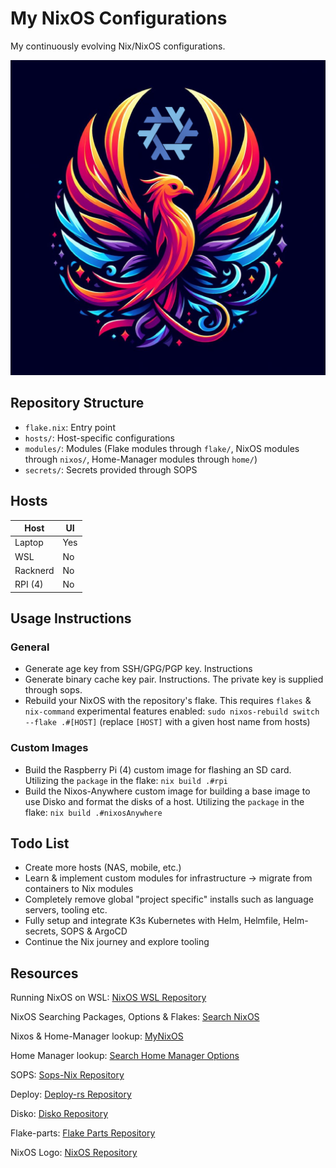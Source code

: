 # My NixOS Configurations

My continuously evolving Nix/NixOS configurations.

![Logo / Artwork](phoenix.png)

## Repository Structure

- `flake.nix`: Entry point
- `hosts/`: Host-specific configurations
- `modules/`: Modules (Flake modules through `flake/`, NixOS modules through `nixos/`, Home-Manager modules through `home/`)
- `secrets/`: Secrets provided through SOPS

## Hosts

| Host      | UI  |
|-----------|-----|
| Laptop    | Yes |
| WSL       | No  |
| Racknerd  | No  |
| RPI (4)   | No  |

## Usage Instructions

### General

- Generate age key from SSH/GPG/PGP key. Instructions
- Generate binary cache key pair. Instructions. The private key is supplied through sops.
- Rebuild your NixOS with the repository's flake. This requires `flakes` & `nix-command` experimental features enabled: `sudo nixos-rebuild switch --flake .#[HOST]` (replace `[HOST]` with a given host name from hosts)

### Custom Images

- Build the Raspberry Pi (4) custom image for flashing an SD card. Utilizing the `package` in the flake: `nix build .#rpi`
- Build the Nixos-Anywhere custom image for building a base image to use Disko and format the disks of a host. Utilizing the `package` in the flake: `nix build .#nixosAnywhere`

## Todo List

- Create more hosts (NAS, mobile, etc.)
- Learn & implement custom modules for infrastructure -> migrate from containers to Nix modules
- Completely remove global "project specific" installs such as language servers, tooling etc.
- Fully setup and integrate K3s Kubernetes with Helm, Helmfile, Helm-secrets, SOPS & ArgoCD
- Continue the Nix journey and explore tooling

## Resources

Running NixOS on WSL: [NixOS WSL Repository](https://github.com/nix-community/NixOS-WSL)

NixOS Searching Packages, Options & Flakes: [Search NixOS](https://search.nixos.org/packages)

Nixos & Home-Manager lookup: [MyNixOS](https://mynixos.com/)

Home Manager lookup: [Search Home Manager Options](https://mipmip.github.io/home-manager-option-search)

SOPS: [Sops-Nix Repository](https://github.com/Mic92/sops-nix)

Deploy: [Deploy-rs Repository](https://github.com/serokell/deploy-rs)

Disko: [Disko Repository](https://github.com/nix-community/disko)

Flake-parts: [Flake Parts Repository](https://flake.parts/)

NixOS Logo: [NixOS Repository](https://github.com/NixOS/nixos-artwork/blob/master/logo/white.png)

